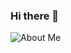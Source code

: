 ### Hi there 👋

![About Me](https://user-images.githubusercontent.com/58983373/147650125-ded56689-3e2f-4461-bb3c-93e2986744cc.gif)
